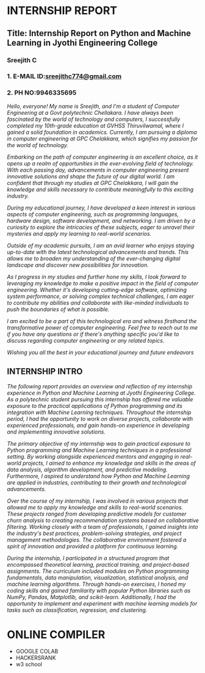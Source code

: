 # **INTERNSHIP REPORT**

## **Title: Internship Report on Python and Machine Learning in Jyothi Engineering College**

### Sreejith C
### 1. E-MAIL ID:sreejithc774@gmail.com
### 2. PH NO:9946335695
*Hello, everyone! My name is Sreejith, and I'm a student of Computer Engineering at a Govt polytechnic Chellakara. I have always been fascinated by the world of technology and computers,
I successfully completed my 10th-grade education at GVHSS Thiruvilwamal, where I gained a solid foundation in academics. Currently, I am pursuing a diploma in computer engineering at GPC Chelakkara, which signifies my passion for the world of technology.*

*Embarking on the path of computer engineering is an excellent choice, as it opens up a realm of opportunities in the ever-evolving field of technology. With each passing day, advancements in computer engineering present innovative solutions and shape the future of our digital world. I am confident that through my studies at GPC Chelakkara, I will gain the knowledge and skills necessary to contribute meaningfully to this exciting industry.*

*During my educational journey, I have developed a keen interest in various aspects of computer engineering, such as programming languages, hardware design, software development, and networking. I am driven by a curiosity to explore the intricacies of these subjects, eager to unravel their mysteries and apply my learning to real-world scenarios.*

*Outside of my academic pursuits, I am an avid learner who enjoys staying up-to-date with the latest technological advancements and trends. This allows me to broaden my understanding of the ever-changing digital landscape and discover new possibilities for innovation.*

*As I progress in my studies and further hone my skills, I look forward to leveraging my knowledge to make a positive impact in the field of computer engineering. Whether it's developing cutting-edge software, optimizing system performance, or solving complex technical challenges, I am eager to contribute my abilities and collaborate with like-minded individuals to push the boundaries of what is possible.*

*I am excited to be a part of this technological era and witness firsthand the transformative power of computer engineering. Feel free to reach out to me if you have any questions or if there's anything specific you'd like to discuss regarding computer engineering or any related topics.*

*Wishing you all the best in your educational journey and future endeavors*

## INTERNSHIP INTRO

*The following report provides an overview and reflection of my internship experience in Python and Machine Learning at Jyothi Engineering College.*
*As a polytechnic student pursuing  this internship has offered me valuable exposure to the practical applications of Python programming and its integration with Machine Learning techniques.*
*Throughout the internship period, I had the opportunity to work on diverse projects, collaborate with experienced professionals, and gain hands-on experience in developing and implementing innovative solutions.*

*The primary objective of my internship was to gain practical exposure to Python programming and Machine Learning techniques in a professional setting. By working alongside experienced mentors and engaging in real-world projects, I aimed to enhance my knowledge and skills in the areas of data analysis, algorithm development, and predictive modeling. Furthermore, I aspired to understand how Python and Machine Learning are applied in industries, contributing to their growth and technological advancements.*

*Over the course of my internship, I was involved in various projects that allowed me to apply my knowledge and skills to real-world scenarios. These projects ranged from developing predictive models for customer churn analysis to creating recommendation systems based on collaborative filtering. Working closely with a team of professionals, I gained insights into the industry's best practices, problem-solving strategies, and project management methodologies. The collaborative environment fostered a spirit of innovation and provided a platform for continuous learning.*

*During the internship, I participated in a structured program that encompassed theoretical learning, practical training, and project-based assignments. The curriculum included modules on Python programming fundamentals, data manipulation, visualization, statistical analysis, and machine learning algorithms. Through hands-on exercises, I honed my coding skills and gained familiarity with popular Python libraries such as NumPy, Pandas, Matplotlib, and scikit-learn. Additionally, I had the opportunity to implement and experiment with machine learning models for tasks such as classification, regression, and clustering.*

# ONLINE COMPILER
- GOOGLE COLAB
- HACKERSRANK
- w3 school 




